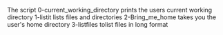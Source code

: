 The script 0-current_working_directory prints the users current working directory
1-listit lists files and directories
2-Bring_me_home takes you the user's home directory
3-listfiles tolist files in long format
